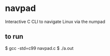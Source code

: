 # navpad
Interactive C CLI to navigate Linux via the numpad

## to run
$   gcc -std=c99 navpad.c
$   ./a.out
